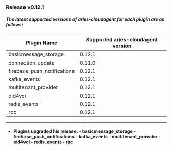 ### Release v0.12.1
##### The latest supported versions of aries-cloudagent for each plugin are as follows:

| Plugin Name | Supported aries-cloudagent version |
| --- | --- |
|basicmessage_storage | 0.12.1|
|connection_update | 0.11.0|
|firebase_push_notifications | 0.12.1|
|kafka_events | 0.12.1|
|multitenant_provider | 0.12.1|
|oid4vci | 0.12.1|
|redis_events | 0.12.1|
|rpc | 0.12.1|
***
 - #### Plugins upgraded 	his release: - basicmessage_storage - firebase_push_notifications - kafka_events - multitenant_provider - oid4vci - redis_events - rpc 
